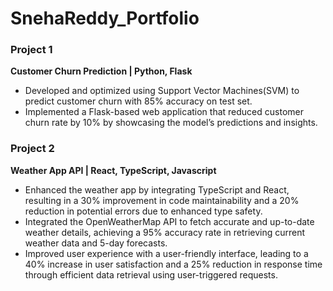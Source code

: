 # SnehaReddy_Portfolio

### Project 1
**Customer Churn Prediction | Python, Flask**
* Developed and optimized using Support Vector Machines(SVM) to predict customer churn with 85% accuracy on test set.
* Implemented a Flask-based web application that reduced customer churn rate by 10% by showcasing the model’s
predictions and insights.

### Project 2
**Weather App API | React, TypeScript, Javascript**
* Enhanced the weather app by integrating TypeScript and React, resulting in a 30% improvement in code maintainability and a 20% reduction in potential errors due to enhanced type safety.
* Integrated the OpenWeatherMap API to fetch accurate and up-to-date weather details, achieving a 95% accuracy rate in retrieving current weather data and 5-day forecasts.
* Improved user experience with a user-friendly interface, leading to a 40% increase in user satisfaction and a 25% reduction in response time through efficient data retrieval using user-triggered requests.

